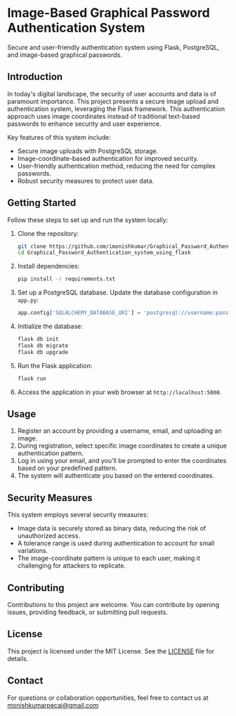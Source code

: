 # Image-Based Graphical Password Authentication System

Secure and user-friendly authentication system using Flask, PostgreSQL, and image-based graphical passwords.

## Introduction

In today's digital landscape, the security of user accounts and data is of paramount importance. This project presents a secure image upload and authentication system, leveraging the Flask framework. This authentication approach uses image coordinates instead of traditional text-based passwords to enhance security and user experience.

Key features of this system include:

- Secure image uploads with PostgreSQL storage.
- Image-coordinate-based authentication for improved security.
- User-friendly authentication method, reducing the need for complex passwords.
- Robust security measures to protect user data.

## Getting Started

Follow these steps to set up and run the system locally:

1. Clone the repository:

   ```bash
   git clone https://github.com/imonishkumar/Graphical_Password_Authentication_system_using_flask
   cd Graphical_Password_Authentication_system_using_flask
   ```

2. Install dependencies:

   ```bash
   pip install -r requirements.txt
   ```

3. Set up a PostgreSQL database. Update the database configuration in `app.py`:

   ```python
   app.config['SQLALCHEMY_DATABASE_URI'] = 'postgresql://username:password@localhost/database_name'
   ```

4. Initialize the database:

   ```bash
   flask db init
   flask db migrate
   flask db upgrade
   ```

5. Run the Flask application:

   ```bash
   flask run
   ```

6. Access the application in your web browser at `http://localhost:5000`.

## Usage

1. Register an account by providing a username, email, and uploading an image.
2. During registration, select specific image coordinates to create a unique authentication pattern.
3. Log in using your email, and you'll be prompted to enter the coordinates based on your predefined pattern.
4. The system will authenticate you based on the entered coordinates.

## Security Measures

This system employs several security measures:

- Image data is securely stored as binary data, reducing the risk of unauthorized access.
- A tolerance range is used during authentication to account for small variations.
- The image-coordinate pattern is unique to each user, making it challenging for attackers to replicate.

## Contributing

Contributions to this project are welcome. You can contribute by opening issues, providing feedback, or submitting pull requests.

## License

This project is licensed under the MIT License. See the [LICENSE](LICENSE) file for details.

## Contact

For questions or collaboration opportunities, feel free to contact us at monishkumarpecai@gmail.com

```

